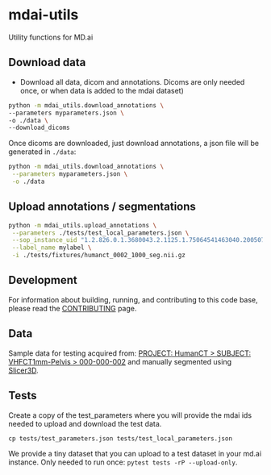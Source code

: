 # mdai-utils

Utility functions for MD.ai

## Download data

- Download all data, dicom and annotations. Dicoms are only needed once,
or when data is added to the mdai dataset)

```bash
python -m mdai_utils.download_annotations \
--parameters myparameters.json \
-o ./data \
--download_dicoms
```

Once dicoms are downloaded, just download annotations, a json file will be generated in `./data`:

```bash
python -m mdai_utils.download_annotations \
 --parameters myparameters.json \
 -o ./data
```

## Upload annotations / segmentations

```bash
python -m mdai_utils.upload_annotations \
 --parameters ./tests/test_local_parameters.json \
 --sop_instance_uid "1.2.826.0.1.3680043.2.1125.1.75064541463040.2005072610414630768" \
 --label_name mylabel \
 -i ./tests/fixtures/humanct_0002_1000_seg.nii.gz
```

## Development

For information about building, running, and contributing to this code base,
please read the [CONTRIBUTING](CONTRIBUTING.md) page.

## Data

Sample data for testing acquired from:
[PROJECT: HumanCT  >  SUBJECT: VHFCT1mm-Pelvis  >  000-000-002](https://central.xnat.org/app/action/DisplayItemAction/search_element/xnat%3ActSessionData/search_field/xnat%3ActSessionData.ID/search_value/CENTRAL04_E04384/popup/false/project/HumanCT)
and manually segmented using [Slicer3D](https://www.slicer.org/).

## Tests

Create a copy of the test_parameters where you will provide the mdai ids needed
to upload and download the test data.

`cp tests/test_parameters.json tests/test_local_parameters.json`

We provide a tiny dataset that you can upload to a test dataset in your md.ai
instance. Only needed to run once: `pytest tests -rP --upload-only`.
